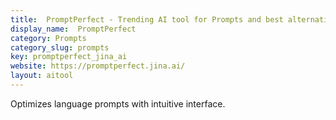 ```yaml
---
title:  PromptPerfect - Trending AI tool for Prompts and best alternatives
display_name:  PromptPerfect
category: Prompts
category_slug: prompts
key: promptperfect_jina_ai
website: https://promptperfect.jina.ai/
layout: aitool
---
```


Optimizes language prompts with intuitive interface.

